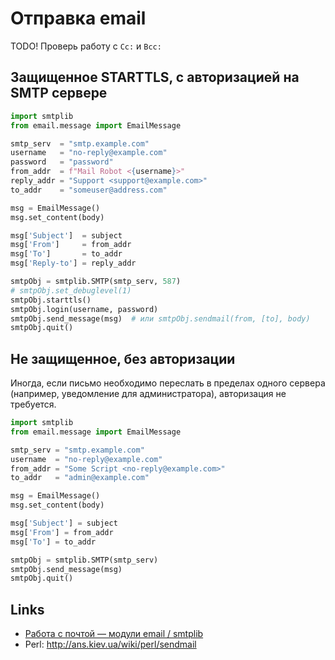 # Отправка email

<span class="r">TODO!</span> Проверь работу с `Cc:` и `Bcc:`

## Защищенное STARTTLS, с авторизацией на SMTP сервере

```python
import smtplib
from email.message import EmailMessage

smtp_serv  = "smtp.example.com"
username   = "no-reply@example.com"
password   = "password"
from_addr  = f"Mail Robot <{username}>"
reply_addr = "Support <support@example.com>"
to_addr    = "someuser@address.com"

msg = EmailMessage()
msg.set_content(body)

msg['Subject']  = subject
msg['From']     = from_addr
msg['To']       = to_addr
msg['Reply-to'] = reply_addr

smtpObj = smtplib.SMTP(smtp_serv, 587)
# smtpObj.set_debuglevel(1)
smtpObj.starttls()
smtpObj.login(username, password)
smtpObj.send_message(msg)  # или smtpObj.sendmail(from, [to], body)
smtpObj.quit()
```

## Не защищенное, без авторизации

Иногда, если письмо необходимо переслать в пределах одного сервера (например, уведомление для администратора), авторизация не требуется.

```python
import smtplib
from email.message import EmailMessage

smtp_serv = "smtp.example.com"
username  = "no-reply@example.com"
from_addr = "Some Script <no-reply@example.com>"
to_addr   = "admin@example.com"

msg = EmailMessage()
msg.set_content(body)

msg['Subject'] = subject
msg['From'] = from_addr
msg['To'] = to_addr

smtpObj = smtplib.SMTP(smtp_serv)
smtpObj.send_message(msg)
smtpObj.quit()
```

## Links

- [Работа с почтой — модули email / smtplib](https://python-scripts.com/send-email-smtp-python)
- Perl: <http://ans.kiev.ua/wiki/perl/sendmail>
